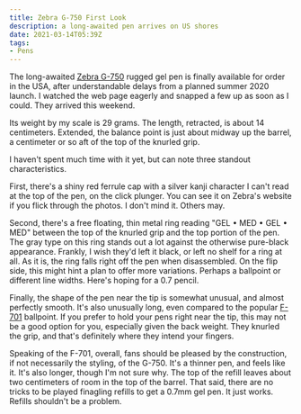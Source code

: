```yaml
---
title: Zebra G-750 First Look
description: a long-awaited pen arrives on US shores
date: 2021-03-14T05:39Z
tags:
- Pens
---
```


The long-awaited [Zebra G-750](https://www.zebrapen.com/product/g-750-gel-retractable-pen-1pk/) rugged gel pen is finally available for order in the USA, after understandable delays from a planned summer 2020 launch.  I watched the web page eagerly and snapped a few up as soon as I could.  They arrived this weekend.

Its weight by my scale is 29 grams.  The length, retracted, is about 14 centimeters.  Extended, the balance point is just about midway up the barrel, a centimeter or so aft of the top of the knurled grip.

I haven't spent much time with it yet, but can note three standout characteristics.

First, there's a shiny red ferrule cap with a silver kanji character I can't read at the top of the pen, on the click plunger.  You can see it on Zebra's website if you flick through the photos.  I don't mind it.  Others may.

Second, there's a free floating, thin metal ring reading "GEL &bull; MED &bull; GEL &bull; MED" between the top of the knurled grip and the top portion of the pen.  The gray type on this ring stands out a lot against the otherwise pure-black appearance.  Frankly, I wish they'd left it black, or left no shelf for a ring at all.  As it is, the ring falls right off the pen when disassembled.  On the flip side, this might hint a plan to offer more variations.  Perhaps a ballpoint or different line widths.  Here's hoping for a 0.7 pencil.

Finally, the shape of the pen near the tip is somewhat unusual, and almost perfectly smooth.  It's also unusually long, even compared to the popular [F-701](https://www.zebrapen.com/product/f-701-ball-point-retractable/) ballpoint.  If you prefer to hold your pens right near the tip, this may not be a good option for you, especially given the back weight.  They knurled the grip, and that's definitely where they intend your fingers.

Speaking of the F-701, overall, fans should be pleased by the construction, if not necessarily the styling, of the G-750.  It's a thinner pen, and feels like it.  It's also longer, though I'm not sure why.  The top of the refill leaves about two centimeters of room in the top of the barrel.  That said, there are no tricks to be played finagling refills to get a 0.7mm gel pen.  It just works.  Refills shouldn't be a problem.
